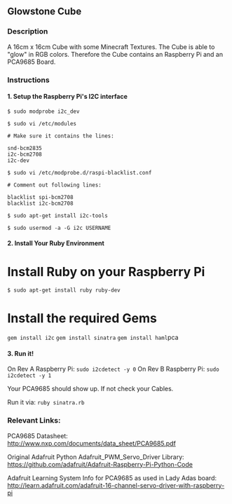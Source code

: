 ## Glowstone Cube ##

### Description ###
A 16cm x 16cm Cube with some Minecraft Textures. The Cube is able to "glow" in RGB colors.
Therefore the Cube contains an Raspberry Pi and an PCA9685 Board.


### Instructions ###

#### 1. Setup the Raspberry Pi's I2C interface ####

``$ sudo modprobe i2c_dev``

``$ sudo vi /etc/modules``

```
# Make sure it contains the lines:

snd-bcm2835
i2c-bcm2708
i2c-dev
```

``$ sudo vi /etc/modprobe.d/raspi-blacklist.conf ``

```
# Comment out following lines:

blacklist spi-bcm2708
blacklist i2c-bcm2708
```

``$ sudo apt-get install i2c-tools``

``$ sudo usermod -a -G i2c USERNAME``

#### 2. Install Your Ruby Environment ####

# Install Ruby on your Raspberry Pi
``$ sudo apt-get install ruby ruby-dev``

# Install the required Gems
`gem install i2c`
`gem install sinatra`
`gem install haml`pca

#### 3. Run it! ####

On Rev A Raspberry Pi: 
`sudo i2cdetect -y 0`
On Rev B Raspberry Pi:
`sudo i2cdetect -y 1`

Your PCA9685 should show up. If not check your Cables.


Run it via:
`ruby sinatra.rb`

### Relevant Links: ###

PCA9685 Datasheet:
http://www.nxp.com/documents/data_sheet/PCA9685.pdf

Original Adafruit Python Adafruit_PWM_Servo_Driver Library:
https://github.com/adafruit/Adafruit-Raspberry-Pi-Python-Code

Adafruit Learning System Info for PCA9685 as used in Lady Adas board:
http://learn.adafruit.com/adafruit-16-channel-servo-driver-with-raspberry-pi